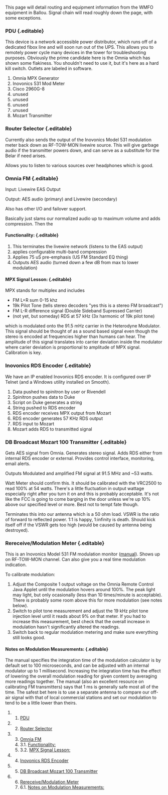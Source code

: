 This page will detail routing and equipment information from the WMFO
equipment in Ballou. Signal chain will read roughly down the page, with
some exceptions.

### PDU {.editable}

This device is a network accessible power distributor, which runs off of
a dedicated fibox line and will soon run out of the UPS. This allows you
to remotely power cycle many devices in the tower for troubleshooting
purposes. Obviously the prime candidate here is the Omnia which has
shown some flakiness. You shouldn't need to use it, but it's here as a
hard kill switch. Outlets are labeled in software.

1.  Omnia MPX Generator
2.  Inovonics 531 Mod Meter
3.  Cisco 2960G-8
4.  unused
5.  unused
6.  unused
7.  unused
8.  Mozart Transmitter

### Router Selector {.editable}

Currently also sends the output of the Inovonics Model 531 modulation
meter back down as RF-TOW-MON livewire source. This will give garbage
audio if the transmitter powers down, and can serve as a substitute for
the Belar if need arises.

Allows you to listen to various sources over headphones which is good.

### Omnia FM {.editable}

Input: Livewire EAS Output

Output: AES audio (primary) and Livewire (secondary)

Also has other I/O and failover support.

Basically just slams our normalized audio up to maximum volume and adds
compression. Then the 

#### Functionality: {.editable}

1.  This terminates the livewire network (listens to the EAS output)
2.  applies configurable multi-band compression
3.  Applies 75 uS pre-emphasis (US FM Standard EQ thing)
4.  Outputs AES audio (turned down a few dB from max to lower
    modulation)

#### MPX Signal Lesson: {.editable}

MPX stands for multiplex and includes

-   FM L+R sum 0-15 khz
-   19k Pilot Tone (tells stereo decoders "yes this is a stereo FM
    broadcast")
-   FM L-R difference signal (Double Sideband Supressed Carrier)
-   (not yet, but someday) RDS at 57 kHz (3x harmonic of 19k pilot tone)

which is modulated onto the 91.5 mHz carrier in the Heterodyne
Modulator. This signal should be thought of as a sound based signal even
though the stereo is encoded at frequencies higher than humans can hear.
The amplitude of this signal translates into carrier deviation inside
the modulator where carier deviation is proportional to amplitude of MPX
signal. Calibration is key.

### Inovonics RDS Encoder {.editable}

We have an IP enabled Inovonics RDS encoder. It is configured over IP
Telnet (and a Windows utility installed on Smooth).

1.  Data pushed to spinitron by user or Rivendell
2.  Spinitron pushes data to Duke
3.  Script on Duke generates a string
4.  String pushed to RDS encoder
5.  RDS encoder receives MPX output from Mozart
6.  RDS encoder generates 57 KHz RDS output
7.  RDS input to Mozart
8.  Mozart adds RDS to transmitted signal

### DB Broadcast Mozart 100 Transmitter {.editable}

Gets AES signal from Omnia. Generates stereo signal. Adds RDS either
from internal RDS encoder or external. Provides control interface,
monitoring, email alerts.

Outputs Modulated and amplified FM signal at 91.5 MHz and \~53 watts.

Watt Meter should confirm this. It should be calibrated with the VRC2500
to read 100% at 54 watts. There's a little fluctuation in output wattage
especially right after you turn it on and this is probably acceptable.
It's not like the FCC is going to come barging in the door unless we're
up 10% above our specified level or more. Best not to tempt fate though.

Terminates this into our antenna which is a 50 ohm load. VSWR is the
ratio of forward to reflected power. 1:1 is happy, 1:infinity is death.
Should kick itself off if the VSWR gets too high (would be caused by
antenna being destroyed).

### Rereceive/Modulation Meter {.editable}

This is an Inovonics Model 531 FM modulation monitor
([manual](http://www.inovonicsbroadcast.com/wp-content/uploads/catablog/downloads/531Manual.pdf "http://www.inovonicsbroadcast.com/wp-content/uploads/catablog/downloads/531Manual.pdf")).
Shows up on RF-TOW-MON channel. Can also give you a real time modulation
indication.

To calibrate modulation:

1.  Adjust the Composite 1 output voltage on the Omnia Remote Control
    Java Applet until the modulation hovers around 100%. The peak light
    may light, but only ocasionally (less than 10 times/minute is
    acceptable). There is probably some room above this for more
    modulation (see notes below).
2.  Switch to pilot tone measurement and adjust the 19 kHz pilot tone
    injection level until it reads about 9% on that meter. If you had to
    increase this measurement, best check that the overall increase in
    modulation hasn't significantly altered the readings.
3.  Switch back to regular modulation metering and make sure everything
    still looks good.

#### Notes on Modulation Measurements: {.editable}

The manual specifies the integration time of the modulation calculator
is by default set to 100 microseconds, and can be adjusted with an
internal modulator up to 1 millisecond. Increasing the integration time
has the effect of lowering the overall modulation reading for given
content by averaging more readings together. The manual (also an
excellent resource on calibrating FM transmitters) says that 1 ms is
generally safe most all of the time. The safest bet here is to use a
separate antenna to compare our off-air signal with that of local
commercial stations and set our modulation to tend to be a little lower
than theirs.

1.  1. [PDU](#PDU)
2.  2. [Router Selector](#Router_Selector)
3.  3. [Omnia FM](#Omnia_FM)
    1.  3.1. [Functionality:](#Functionality:)
    2.  3.2. [MPX Signal Lesson:](#MPX_Signal_Lesson:)

4.  4. [Inovonics RDS Encoder](#Inovonics_RDS_Encoder)
5.  5. [DB Broadcast Mozart 100
    Transmitter](#DB_Broadcast_Mozart_100_Transmitter)
6.  6. [Rereceive/Modulation Meter](#Rereceive.2FModulation_Meter)
    1.  6.1. [Notes on Modulation
        Measurements:](#Notes_on_Modulation_Measurements:)


